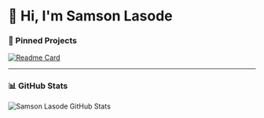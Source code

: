 # 👋 Hi, I'm Samson Lasode

### 📌 Pinned Projects

[![Readme Card](https://github-readme-stats.vercel.app/api/pin/?username=sammielas&Terraform-ECS-Deployment)](https://github.com/sammielas/Terraform-ECS-Deployment)

---

### 📊 GitHub Stats
![Samson Lasode GitHub Stats](https://github-readme-stats.vercel.app/api?username=sammielas&show_icons=true&theme=radical)

